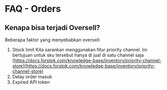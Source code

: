 # FAQ - Orders

## Kenapa bisa terjadi Oversell?

Beberapa faktor yang menyebabkan oversell:

1. Stock limit Kita sarankan menggunakan fitur priority channel. Ini bertujuan untuk sku tersebut hanya di jual di satu channel saja [https://docs.forstok.com/knowledge-base/inventory/priority-channel-store](https://docs.forstok.com/knowledge-base/inventory/priority-channel-store)
2. Delay order masuk
3. Expired API token

